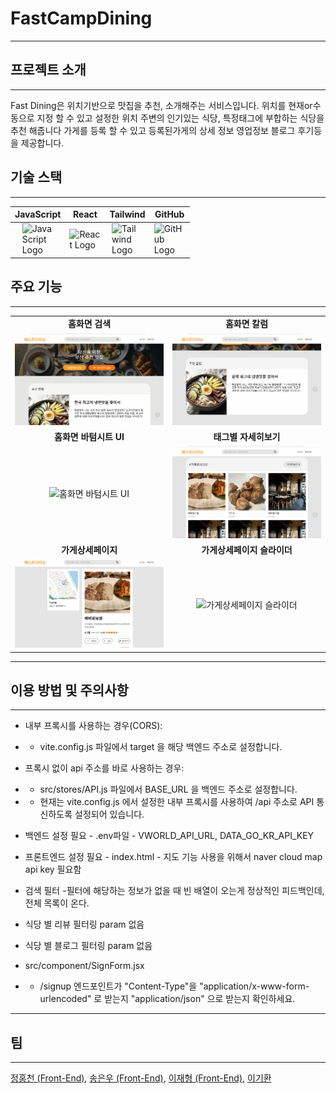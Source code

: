# FastCampDining

---

## 프로젝트 소개

---
Fast Dining은 위치기반으로 맛집을 추천, 소개해주는 서비스입니다.
위치를 현재or수동으로 지정 할 수 있고 설정한 위치 주변의 인기있는 식당, 특정태그에 부합하는 식당을 추천 해줍니다
가게를 등록 할 수 있고 등록된가게의 상세 정보 영업정보 블로그 후기등을 제공합니다.<br>

## 기술 스택

---
| JavaScript | React | Tailwind | GitHub |
| --- | --- | --- | --- |
| <img src="https://noticon-static.tammolo.com/dgggcrkxq/image/upload/v1567008394/noticon/ohybolu4ensol1gzqas1.png" alt="JavaScript Logo" width="50" style="display: block; margin: auto;"/>|<img src="https://noticon-static.tammolo.com/dgggcrkxq/image/upload/v1566557331/noticon/d5hqar2idkoefh6fjtpu.png" alt="React Logo" width="50" style="display: block; margin: auto;"/>|<img src="https://noticon-static.tammolo.com/dgggcrkxq/image/upload/v1657314490/noticon/ur8spzfcq4acw7ijp68v.png" alt="Tailwind Logo" width="50" style="display: block; margin: auto;"/>|<img src="https://noticon-static.tammolo.com/dgggcrkxq/image/upload/v1566899596/noticon/slhw4nu8hybreryigopq.png" alt="GitHub Logo" width="50" style="display: block; margin: auto;"/>|


## 주요 기능
---
|                                                              |                                                              |
| :----------------------------------------------------------: | :----------------------------------------------------------: |
|     **홈화면 검색**    |    **홈화면 칼럼** |
| ![홈화면 검색](https://github.com/team-busan/fastcamp-project/blob/main/assets/homesearch.gif) | ![홈화면 칼럼](https://github.com/team-busan/fastcamp-project/blob/main/assets/homeslide.gif) |
|     **홈화면 바텀시트 UI**     |   **태그별 자세히보기** |
| ![홈화면 바텀시트 UI](https://github.com/team-busan/fastcamp-project/blob/main/assets/bottomsheet.gif) | ![태그별 자세히보기](https://github.com/team-busan/fastcamp-project/blob/main/assets/tag.gif) |
|  **가게상세페이지** | **가게상세페이지 슬라이더** |
| ![가게상세페이지](https://github.com/team-busan/fastcamp-project/blob/main/assets/detail.gif) | ![가게상세페이지 슬라이더](https://github.com/team-busan/fastcamp-project/blob/main/assets/detailslide.gif) |

---

## 이용 방법 및 주의사항
---

- 내부 프록시를 사용하는 경우(CORS):
- - vite.config.js 파일에서 target 을 해당 백엔드 주소로 설정합니다.

- 프록시 없이 api 주소를 바로 사용하는 경우:
- - src/stores/API.js 파일에서 BASE_URL 을 백엔드 주소로 설정합니다.
- - 현재는 vite.config.js 에서 설정한 내부 프록시를 사용하여 /api 주소로 API 통신하도록 설정되어 있습니다.

- 백엔드 설정 필요 - .env파일 - VWORLD_API_URL, DATA_GO_KR_API_KEY

- 프론트엔드 설정 필요 - index.html - 지도 기능 사용을 위해서 naver cloud map api key 필요함

- 검색 필터 -필터에 해당하는 정보가 없을 때 빈 배열이 오는게 정상적인 피드백인데, 전체 목록이 온다.

- 식당 별 리뷰 필터링 param 없음

- 식당 별 블로그 필터링 param 없음

- src/component/SignForm.jsx
- - /signup 엔드포인트가 "Content-Type"을 "application/x-www-form-urlencoded" 로 받는지 "application/json" 으로 받는지 확인하세요.

---

## 팀

---
[정홍천 (Front-End)](https://github.com/gugonggu), 
[송은우 (Front-End)](https://github.com/Eunoos), 
[이재형 (Front-End)](https://github.com/jaehyeong21), 
[이기환](https://github.com/kifhan)
